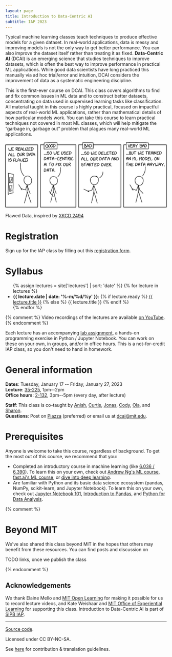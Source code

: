 ```yaml
---
layout: page
title: Introduction to Data-Centric AI
subtitle: IAP 2023
---
```


Typical machine learning classes teach techniques to produce effective models for a given dataset. In real-world applications, data is messy and improving models is not the only way to get better performance. You can also improve the dataset itself rather than treating it as fixed. **Data-Centric AI** (DCAI) is an emerging science that studies techniques to improve datasets, which is often the best way to improve performance in practical ML applications. While good data scientists have long practiced this manually via ad hoc trial/error and intuition, DCAI considers the improvement of data as a systematic engineering discipline.

This is the first-ever course on DCAI. This class covers algorithms to find and fix common issues in ML data and to construct better datasets, concentrating on data used in supervised learning tasks like classification. All material taught in this course is highly practical, focused on impactful aspects of real-world ML applications, rather than mathematical details of how particular models work.  You can take this course to learn practical techniques not covered in most ML classes, which will help mitigate the “garbage in, garbage out” problem that plagues many real-world ML applications.

![Flawed Data](/static/assets/flawed_data.png)

<p class="small center">Flawed Data, inspired by <a href="https://xkcd.com/2494/">XKCD 2494</a></p>

# Registration

Sign up for the IAP class by filling out this [registration form](https://forms.gle/iYB9bQeDgwVySpCp8).

# Syllabus

<ul>
{% assign lectures = site['lectures'] | sort: 'date' %}
{% for lecture in lectures %}
    <li>
    <strong>{{ lecture.date | date: '%-m/%d/%y' }}</strong>:
    {% if lecture.ready %}
        <a href="{{ lecture.url }}">{{ lecture.title }}</a>
    {% else %}
        {{ lecture.title }}
    {% endif %}
    </li>
{% endfor %}
</ul>

{% comment %}
Video recordings of the lectures are available <a href="https://www.youtube.com/@dcai-course">on YouTube</a>.
{% endcomment %}

Each lecture has an accompanying [lab
assignment](https://github.com/dcai-course/dcai-lab), a hands-on programming
exercise in Python / Jupyter Notebook. You can work on these on your own, in
groups, and/or in office hours. This is a not-for-credit IAP class, so you
don't need to hand in homework.

# General information

**Dates**: Tuesday, January 17 -- Friday, January 27, 2023<br>
**Lecture**: [35-225](https://whereis.mit.edu/?go=35), 1pm--2pm<br>
**Office hours**: [2-132](https://whereis.mit.edu/?go=2), 3pm--5pm (every day, after lecture)

**Staff**: This class is co-taught by [Anish](https://www.anish.io/), [Curtis](https://www.curtisnorthcutt.com/), [Jonas](https://people.csail.mit.edu/jonasmueller/), [Cody](https://www.codycoleman.com/), [Ola](https://olazytek.mit.edu/), and [Sharon](https://sharonzhou.me/).<br>
**Questions**: Post on [Piazza](https://piazza.com/mit/spring2023/6dcai) (preferred) or email us at [dcai@mit.edu](mailto:dcai@mit.edu).

# Prerequisites

Anyone is welcome to take this course, regardless of background. To
get the most out of this course, we recommend that you:

- Completed an introductory course in machine learning (like [6.036 / 6.390](https://introml.mit.edu/)). To learn this on your own, check out [Andrew Ng's ML course](https://www.coursera.org/learn/machine-learning), [fast.ai's ML course](https://course.fast.ai/), or [dive into deep learning](https://d2l.ai/).
- Are familiar with Python and its basic data science ecosystem (pandas, NumPy, scikit-learn, and Jupyter Notebook). To learn this on your own, check out [Jupyter Notebook 101](https://github.com/fastai/fastbook/blob/master/app_jupyter.ipynb), [Introduction to Pandas](https://walkwithfastai.com/Pandas), and [Python for Data Analysis](https://www.coursera.org/projects/python-for-data-analysis-numpy).

{% comment %}
# Beyond MIT

We've also shared this class beyond MIT in the hopes that others may
benefit from these resources. You can find posts and discussion on

TODO links, once we publish the class

{% endcomment %}

## Acknowledgements

We thank Elaine Mello and [MIT Open Learning](https://openlearning.mit.edu/)
for making it possible for us to record lecture videos, and Kate Weishaar and
[MIT Office of Experiential Learning](https://elo.mit.edu/) for supporting this
class. Introduction to Data-Centric AI is part of [SIPB
IAP](https://sipb.mit.edu/iap/).

---

<div class="small center">
<p><a href="https://github.com/dcai-course/dcai-course">Source code</a>.</p>
<p>Licensed under CC BY-NC-SA.</p>
<p>See <a href="/license/">here</a> for contribution &amp; translation guidelines.</p>
</div>
